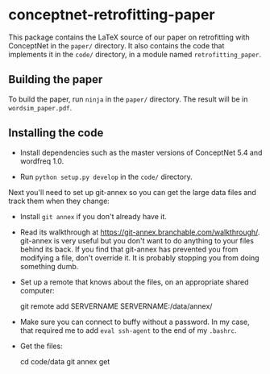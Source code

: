 # conceptnet-retrofitting-paper

This package contains the LaTeX source of our paper on retrofitting with
ConceptNet in the `paper/` directory. It also contains the code that
implements it in the `code/` directory, in a module named
`retrofitting_paper`.

## Building the paper

To build the paper, run `ninja` in the `paper/` directory. The result will
be in `wordsim_paper.pdf`.

## Installing the code

- Install dependencies such as the master versions of ConceptNet 5.4 and
  wordfreq 1.0.

- Run `python setup.py develop` in the `code/` directory.

Next you'll need to set up git-annex so you can get the large data files and
track them when they change:

- Install `git annex` if you don't already have it.

- Read its walkthrough at https://git-annex.branchable.com/walkthrough/.
  git-annex is very useful but you don't want to do anything to your files
  behind its back. If you find that git-annex has prevented you from modifying
  a file, don't override it. It is probably stopping you from doing something
  dumb.

- Set up a remote that knows about the files, on an appropriate shared
  computer:

    git remote add SERVERNAME SERVERNAME:/data/annex/

- Make sure you can connect to buffy without a password. In my case, that
  required me to add `eval ssh-agent` to the end of my `.bashrc`.

- Get the files:

    cd code/data
    git annex get

